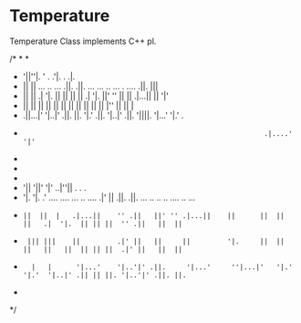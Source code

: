 Temperature
===========

Temperature Class implements C++ pl.

/*
*
*
*	'||''|.                    '   .        .'|.                                   .   .|.
*	 ||   ||    ...   .. ...     .||.     .||.     ...   ... ..    ... .   ....  .||.  |||
*	 ||    || .|  '|.  ||  ||     ||       ||    .|  '|.  ||' ''  || ||  .|...||  ||   '|'
*	 ||    || ||   ||  ||  ||     ||       ||    ||   ||  ||       |''   ||       ||    | 
*	.||...|'   '|..|' .||. ||.    '|.'    .||.    '|..|' .||.     '||||.  '|...'  '|.'  . 
*	                                                             .|....'               '|'
*
*
*
*	'|| '||'  '|'                                        ..|''||     .     .                                       .
*	 '|. '|.  .'    ....      ....   ... ..    ....     .|'    ||  .||.  .||.    ...   .. .. ..    ....   .. ...    
*	  ||  ||  |   .|...||    '' .||   ||' '' .|...||    ||      ||  ||    ||   .|  '|.  || || ||  '' .||   ||  ||   
*	   ||| |||    ||         .|' ||   ||     ||         '|.     ||  ||    ||   ||   ||  || || ||  .|' ||   ||  ||   
*	    |   |      '|...'    '|..'|' .||.     '|...'     ''|...|'   '|.'  '|.'  '|..|' .|| || ||. '|..'|' .||. ||.  
*
*/
